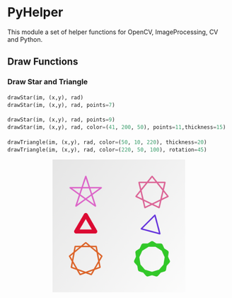 # PyHelper
This module a set of helper functions for OpenCV, ImageProcessing, CV and Python.

## Draw Functions
### Draw Star and Triangle

~~~python
drawStar(im, (x,y), rad)
drawStar(im, (x,y), rad, points=7)

drawStar(im, (x,y), rad, points=9)
drawStar(im, (x,y), rad, color=(41, 200, 50), points=11,thickness=15)

drawTriangle(im, (x,y), rad, color=(50, 10, 220), thickness=20)
drawTriangle(im, (x,y), rad, color=(220, 50, 100), rotation=45)
~~~
<pre style='text-align:center'>
<img src='showcase/drawStar.png' width='300px'/>
</pre>